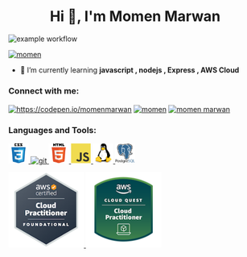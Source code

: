 <h1 align="center">Hi 👋, I'm Momen Marwan</h1>

![example workflow](https://www.codewars.com/users/momenmarwan/badges/large)





<p align="left"> <a href="https://twitter.com/momen" target="blank"><img src="https://img.shields.io/twitter/follow/momen?logo=twitter&style=for-the-badge" alt="momen" /></a> </p>

- 🌱 I’m currently learning **javascript , nodejs , Express , AWS Cloud**

<h3 align="left">Connect with me:</h3>
<p align="left">
<a href="https://codepen.io/https://codepen.io/momenmarwan" target="blank"><img align="center" src="https://raw.githubusercontent.com/rahuldkjain/github-profile-readme-generator/master/src/images/icons/Social/codepen.svg" alt="https://codepen.io/momenmarwan" height="30" width="40" /></a>
<a href="https://twitter.com/momen" target="blank"><img align="center" src="https://raw.githubusercontent.com/rahuldkjain/github-profile-readme-generator/master/src/images/icons/Social/twitter.svg" alt="momen" height="30" width="40" /></a>
<a href="https://linkedin.com/in/momen marwan" target="blank"><img align="center" src="https://raw.githubusercontent.com/rahuldkjain/github-profile-readme-generator/master/src/images/icons/Social/linked-in-alt.svg" alt="momen marwan" height="30" width="40" /></a>
</p>
<h3 align="left">Languages and Tools:</h3>
<p align="left"> <a href="https://www.w3schools.com/css/" target="_blank" rel="noreferrer"> <img src="https://raw.githubusercontent.com/devicons/devicon/master/icons/css3/css3-original-wordmark.svg" alt="css3" width="40" height="40"/> </a> <a href="https://git-scm.com/" target="_blank" rel="noreferrer"> <img src="https://www.vectorlogo.zone/logos/git-scm/git-scm-icon.svg" alt="git" width="40" height="40"/> </a> <a href="https://www.w3.org/html/" target="_blank" rel="noreferrer"> <img src="https://raw.githubusercontent.com/devicons/devicon/master/icons/html5/html5-original-wordmark.svg" alt="html5" width="40" height="40"/> </a> <a href="https://developer.mozilla.org/en-US/docs/Web/JavaScript" target="_blank" rel="noreferrer"> <img src="https://raw.githubusercontent.com/devicons/devicon/master/icons/javascript/javascript-original.svg" alt="javascript" width="40" height="40"/> </a> <a href="https://www.linux.org/" target="_blank" rel="noreferrer"> <img src="https://raw.githubusercontent.com/devicons/devicon/master/icons/linux/linux-original.svg" alt="linux" width="40" height="40"/> </a> <a href="https://www.postgresql.org" target="_blank" rel="noreferrer"> <img src="https://raw.githubusercontent.com/devicons/devicon/master/icons/postgresql/postgresql-original-wordmark.svg" alt="postgresql" width="40" height="40"/> </a> </p>


<a href="https://www.credly.com/badges/5c239357-48bd-415b-b94c-b1b6cb514cce/public_url">
<img width="150px" src="images/aws-certified-cloud-practitioner (1).png">
</a>

<a href="https://www.credly.com/badges/a8c793c3-04b9-4a5a-94dc-93892ebad82e/public_url">
<img width="150px" src="images/aws-cloud-quest-cloud-practitioner (1).png">
</a>
